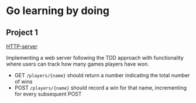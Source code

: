 # Go learning by doing

## Project 1

[HTTP-server](https://quii.gitbook.io/learn-go-with-tests/build-an-application/http-server)

Implementing a web server following the TDD approach with functionality where users can track how many games players have won.

* GET `/players/{name}` should return a number indicating the total number of wins
* POST `/players/{name}` should record a win for that name, incrementing for every subsequent POST